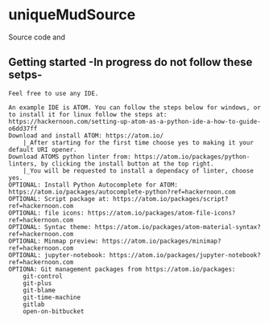 # uniqueMudSource
Source code and 

## Getting started -In progress do not follow these setps-
	Feel free to use any IDE.
	
	An example IDE is ATOM. You can follow the steps below for windows, or to install it for linux follow the steps at: https://hackernoon.com/setting-up-atom-as-a-python-ide-a-how-to-guide-o6dd37ff
	Download and install ATOM: https://atom.io/
		|_After starting for the first time choose yes to making it your default URI opener.
	Download ATOMS python linter from: https://atom.io/packages/python-linters, by clicking the install button at the top right.
		|_You will be requested to install a dependacy of linter, choose yes.
	OPTIONAL: Install Python Autocomplete for ATOM: https://atom.io/packages/autocomplete-python?ref=hackernoon.com
	OPTIONAL: Script package at: https://atom.io/packages/script?ref=hackernoon.com
	OPTIONAL: file icons: https://atom.io/packages/atom-file-icons?ref=hackernoon.com
	OPTIONAL: Syntac theme: https://atom.io/packages/atom-material-syntax?ref=hackernoon.com
	OPTIONAL: Minmap preview: https://atom.io/packages/minimap?ref=hackernoon.com
	OPTIONAL: jupyter-notebook: https://atom.io/packages/jupyter-notebook?ref=hackernoon.com
	OPTIONA: Git management packages from https://atom.io/packages:
		git-control
		git-plus
		git-blame
		git-time-machine
		gitlab
		open-on-bitbucket
